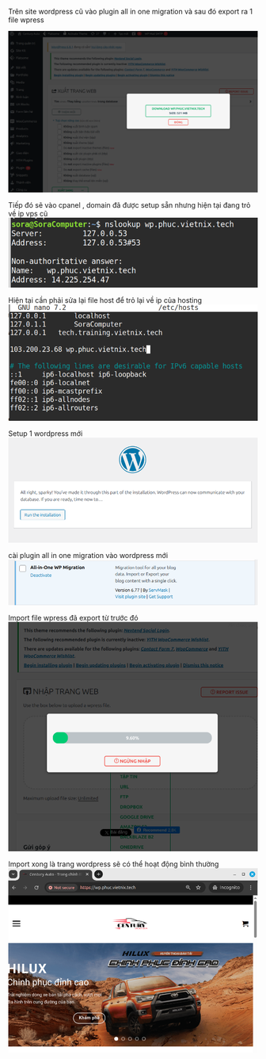Trên site wordpress cũ vào plugin all in one migration và sau đó export ra 1 file wpress

![Mô tả ảnh](/day4/img/pic1.png)

Tiếp đó sẽ vào cpanel , domain đã được setup sẵn nhưng hiện tại đang trỏ về ip vps cũ
![Mô tả ảnh](/day4/img/checkdomain.png)

Hiện tại cần phải sửa lại file host để trỏ lại về ip của hosting
![Mô tả ảnh](/day4/img/domain.png)

Setup 1 wordpress mới
![Mô tả ảnh](/day4/img/newwordpress.png)

cài plugin all in one migration vào wordpress mới
![Mô tả ảnh](/day4/img/installplugin.png)

Import file wpress đã export từ trước đó
![Mô tả ảnh](/day4/img/importwebsite.png)

Import xong là trang wordpress sẽ có thể hoạt động bình thường
![Mô tả ảnh](/day4/img/import.png)
